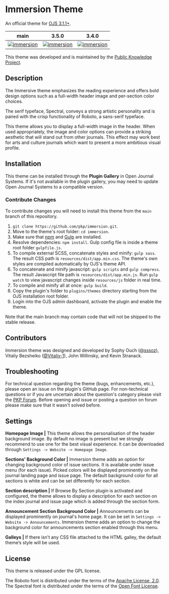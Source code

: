 # Immersion Theme

An official theme for [OJS 3.1.1+](https://pkp.sfu.ca/ojs/).

| main                                                                                                                                               | 3.5.0                                                                                                                                                              | 3.4.0                                                                                                                                                              |
|----------------------------------------------------------------------------------------------------------------------------------------------------|--------------------------------------------------------------------------------------------------------------------------------------------------------------------|--------------------------------------------------------------------------------------------------------------------------------------------------------------------|
| [![immersion](https://github.com/pkp/immersion/actions/workflows/main.yml/badge.svg)](https://github.com/pkp/immersion/actions/workflows/main.yml) | [![immersion](https://github.com/pkp/immersion/actions/workflows/stable-3_5_0.yml/badge.svg)](https://github.com/pkp/immersion/actions/workflows/stable-3_5_0.yml) | [![immersion](https://github.com/pkp/immersion/actions/workflows/stable-3_4_0.yml/badge.svg)](https://github.com/pkp/immersion/actions/workflows/stable-3_4_0.yml) |

This theme was developed and is maintained by the [Public Knowledge Project](https://pkp.sfu.ca/).

## Description
The Immersive theme emphasizes the reading experience and offers bold design options such as a full-width header image and per-section color choices.

The serif typeface, Spectral, conveys a strong artistic personality and is paired with the crisp functionality of Roboto, a sans-serif typeface.

This theme allows you to display a full-width image in the header. When used appropriately, the image and color options can provide a striking aesthetic that will stand out from other journals. This effect may work best for arts and culture journals which want to present a more ambitious visual profile.

## Installation
This theme can be installed through the **Plugin Gallery** in Open Journal Systems. If it's not available in the plugin gallery, you may need to update Open Journal Systems to a compatible version.

### Contribute Changes

To contribute changes you will need to install this theme from the `main` branch of this repository.

1. `git clone https://github.com/pkp/immersion.git`.
2. Move to the theme's root folder: `cd immersion`.
3. Make sure that [npm](https://www.npmjs.com/get-npm) and [Gulp](https://gulpjs.com/) are installed.
4. Resolve dependencies: `npm install`. Gulp config file is inside a theme root folder `gulpfile.js`.
5. To compile external SCSS, concatenate styles and minify: `gulp sass`. The result CSS path is `resources/dist/app.min.css`. The theme's own styles are compiled automatically by OJS's theme API.
6. To concatenate and minify javascript: `gulp scripts` and `gulp compress`. The result Javascript file path is `resources/dist/app.min.js`. Run `gulp watch` to view javascript changes inside `resources/js` folder in real time.
7. To compile and minify all at once: `gulp build`.
8. Copy the plugin's folder to `plugins/themes` directory starting from the OJS installation root folder.
9. Login into the OJS admin dashboard, activate the plugin and enable the theme.

Note that the main branch may contain code that will not be shipped to the stable release.

## Contributors
Immersion theme was designed and developed by Sophy Ouch ([@sssoz](https://github.com/sssoz)), Vitaliy Bezsheiko ([@Vitaliy-1](https://github.com/Vitaliy-1)), John Willinsky, and Kevin Stranack.

## Troubleshooting
For technical question regarding the theme (bugs, enhancements, etc.), please open an issue on the plugin's GitHub page. For non-technical questions or if you are uncertain about the question's category please visit the [PKP Forum](https://forum.pkp.sfu.ca/). Before opening and issue or posting a question on forum please make sure that it wasn't solved before.

## Settings
**Homepage Image |** This theme allows the personalisation of the header background image. By default no image is present but we strongly recommend to use one for the best visual experience. It can be downloaded through `Settings -> Website -> Homepage Image`.

**Sections' Background Color |** Immersion theme adds an option for changing background color of issue sections. It is available under issue menu (for each issue). Picked colors will be displayed prominently on the journal landing page and issue page. The default background color for all sections is white and can be set differently for each section.

**Section description |** If Browse By Section plugin is activated and configured, the theme allows to display a description for each section on the index journal and issue page which is added through the section form.

**Announcement Section Background Color |** Announcements can be displayed prominently on journal's home page. It can be set in `Settings -> Website -> Announcements`. Immersion theme adds an option to change the background color for announcements section enabled through this menu.

**Galleys |** If there isn’t any CSS file attached to the HTML galley, the default theme’s style will be used.

## License
This theme is released under the GPL license.

The Roboto font is distributed under the terms of the [Apache License, 2.0](http://www.apache.org/licenses/LICENSE-2.0). The Spectral font is distributed under the terms of the [Open Font License](https://scripts.sil.org/cms/scripts/page.php?site_id=nrsi&id=OFL).
